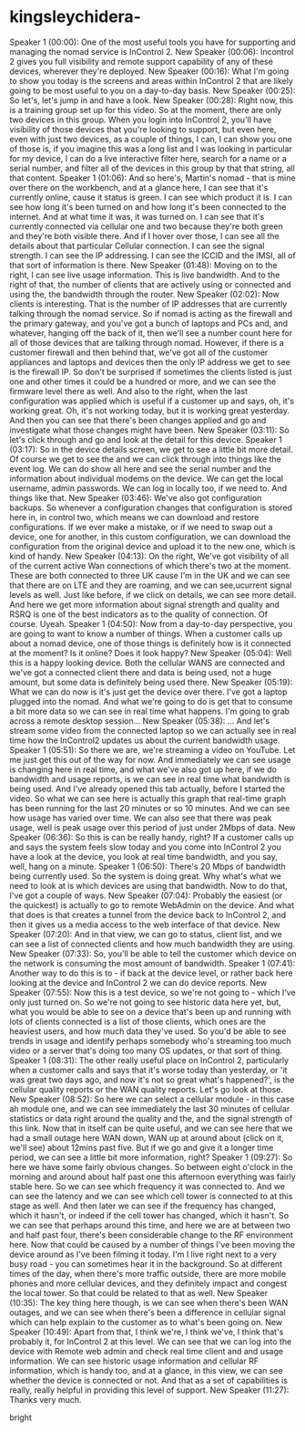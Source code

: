 # kingsleychidera-
Speaker 1 (00:00):
One of the most useful tools you have for supporting and managing the nomad service is InControl 2.
New Speaker (00:06):
Incontrol 2 gives you full visibility and remote support capability of any of these devices, wherever they're deployed.
New Speaker (00:16):
What I'm going to show you today is the screens and areas within InControl 2 that are likely going to be most useful to you on a day-to-day basis.
New Speaker (00:25):
So let's, let's jump in and have a look.
New Speaker (00:28):
Right now, this is a training group set up for this video. So at the moment, there are only two devices in this group. When you login into InControl 2, you'll have visibility of those devices that you're looking to support, but even here, even with just two devices, as a couple of things, I can, I can show you one of those is, if you imagine this was a long list and I was looking in particular for my device, I can do a live interactive filter here, search for a name or a serial number, and filter all of the devices in this group by that that string, all that content.
Speaker 1 (01:06):
And so here's, Martin's nomad - that is mine over there on the workbench, and at a glance here, I can see that it's currently online, cause it status is green. I can see which product it is. I can see how long it's been turned on and how long it's been connected to the internet. And at what time it was, it was turned on. I can see that it's currently connected via cellular one and two because they're both green and they're both visible there. And if I hover over those, I can see all the details about that particular Cellular connection. I can see the signal strength. I can see the IP addressing. I can see the ICCID and the IMSI, all of that sort of information is there.
New Speaker (01:48):
Moving on to the right, I can see live usage information. This is live bandwidth. And to the right of that, the number of clients that are actively using or connected and using the, the bandwidth through the router.
New Speaker (02:02):
Now clients is interesting. That is the number of IP addresses that are currently talking through the nomad service. So if nomad is acting as the firewall and the primary gateway, and you've got a bunch of laptops and PCs and, and whatever, hanging off the back of it, then we'll see a number count here for all of those devices that are talking through nomad. However, if there is a customer firewall and then behind that, we've got all of the customer appliances and laptops and devices then the only IP address we get to see is the firewall IP. So don't be surprised if sometimes the clients listed is just one and other times it could be a hundred or more, and we can see the firmware level there as well. And also to the right, when the last configuration was applied which is useful if a customer up and says, oh, it's working great. Oh, it's not working today, but it is working great yesterday. And then you can see that there's been changes applied and go and investigate what those changes might have been.
New Speaker (03:11):
So let's click through and go and look at the detail for this device.
Speaker 1 (03:17):
So in the device details screen, we get to see a little bit more detail. Of course we get to see the and we can click through into things like the event log. We can do show all here and see the serial number and the information about individual modems on the device. We can get the local username, admin passwords. We can log in locally too, if we need to. And things like that.
New Speaker (03:46):
We've also got configuration backups. So whenever a configuration changes that configuration is stored here in, in control two, which means we can download and restore configurations. If we ever make a mistake, or if we need to swap out a device, one for another, in this custom configuration, we can download the configuration from the original device and upload it to the new one, which is kind of handy.
New Speaker (04:13):
On the right, We've got visibility of all of the current active Wan connections of which there's two at the moment. These are both connected to three UK cause I'm in the UK and we can see that there are on LTE and they are roaming, and we can see,ucurrent signal levels as well. Just like before, if we click on details, we can see more detail. And here we get more information about signal strength and quality and RSRQ is one of the best indicators as to the quality of connection. Of course. Uyeah.
Speaker 1 (04:50):
Now from a day-to-day perspective, you are going to want to know a number of things. When a customer calls up about a nomad device, one of those things is definitely how is it connected at the moment? Is it online? Does it look happy?
New Speaker (05:04):
Well this is a happy looking device. Both the cellular WANS are connected and we've got a connected client there and data is being used, not a huge amount, but some data is definitely being used there.
New Speaker (05:19):
What we can do now is it's just get the device over there. I've got a laptop plugged into the nomad. And what we're going to do is get that to consume a bit more data so we can see in real time what happens. I'm going to grab across a remote desktop session...
New Speaker (05:38):
... And let's stream some video from the connected laptop so we can actually see in real time how the InControl2 updates us about the current bandwidth usage.
Speaker 1 (05:51):
So there we are, we're streaming a video on YouTube. Let me just get this out of the way for now. And immediately we can see usage is changing here in real time, and what we've also got up here, if we do bandwidth and usage reports, is we can see in real time what bandwidth is being used. And I've already opened this tab actually, before I started the video. So what we can see here is actually this graph that real-time graph has been running for the last 20 minutes or so 10 minutes. And we can see how usage has varied over time. We can also see that there was peak usage, well is peak usage over this period of just under 2Mbps of data.
New Speaker (06:36):
So this is can be really handy, right? If a customer calls up and says the system feels slow today and you come into InControl 2 you have a look at the device, you look at real time bandwidth, and you say, well, hang on a minute.
Speaker 1 (06:50):
There's 20 Mbps of bandwidth being currently used. So the system is doing great. Why what's what we need to look at is which devices are using that bandwidth. Now to do that, I've got a couple of ways.
New Speaker (07:04):
Probably the easiest (or the quickest) is actually to go to remote WebAdmin on the device. And what that does is that creates a tunnel from the device back to InControl 2, and then it gives us a media access to the web interface of that device.
New Speaker (07:20):
And in that view, we can go to status, client list, and we can see a list of connected clients and how much bandwidth they are using.
New Speaker (07:33):
So, you'll be able to tell the customer which device on the network is consuming the most amount of bandwidth.
Speaker 1 (07:41):
Another way to do this is to - if back at the device level, or rather back here looking at the device and InControl 2 we can do device reports.
New Speaker (07:55):
Now this is a test device, so we're not going to - which I've only just turned on. So we're not going to see historic data here yet, but, what you would be able to see on a device that's been up and running with lots of clients connected is a list of those clients, which ones are the heaviest users, and how much data they've used. So you'd be able to see trends in usage and identify perhaps somebody who's streaming too much video or a server that's doing too many OS updates, or that sort of thing.
Speaker 1 (08:31):
The other really useful place on InControl 2, particularly when a customer calls and says that it's worse today than yesterday, or 'it was great two days ago, and now it's not so great what's happened?', is the cellular quality reports or the WAN quality reports. Let's go look at those.
New Speaker (08:52):
So here we can select a cellular module - in this case ah module one, and we can see immediately the last 30 minutes of cellular statistics or data right around the quality and the, and the signal strength of this link. Now that in itself can be quite useful, and we can see here that we had a small outage here WAN down, WAN up at around about (click on it, we'll see) about 12mins past five. But if we go and give it a longer time period, we can see a little bit more information, right?
Speaker 1 (09:27):
So here we have some fairly obvious changes. So between eight o'clock in the morning and around about half past one this afternoon everything was fairly stable here. So we can see which frequency it was connected to. And we can see the latency and we can see which cell tower is connected to at this stage as well. And then later we can see if the frequency has changed, which it hasn't, or indeed if the cell tower has changed, which it hasn't. So we can see that perhaps around this time, and here we are at between two and half past four, there's been considerable change to the RF environment here. Now that could be caused by a number of things I've been moving the device around as I've been filming it today. I'm I live right next to a very busy road - you can sometimes hear it in the background. So at different times of the day, when there's more traffic outside, there are more mobile phones and more cellular devices, and they definitely impact and congest the local tower. So that could be related to that as well.
New Speaker (10:35):
The key thing here though, is we can see when there's been WAN outages, and we can see when there's been a difference in cellular signal which can help explain to the customer as to what's been going on.
New Speaker (10:49):
Apart from that, I think we're, I think we've, I think that's probably it, for InControl 2 at this level. We can see that we can log into the device with Remote web admin and check real time client and and usage information. We can see historic usage information and cellular RF information, which is handy too, and at a glance, in this view, we can see whether the device is connected or not. And that as a set of capabilities is really, really helpful in providing this level of support.
New Speaker (11:27):
Thanks very much.


bright
